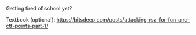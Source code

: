 Getting tired of school yet?

Textbook (optional): https://bitsdeep.com/posts/attacking-rsa-for-fun-and-ctf-points-part-1/
